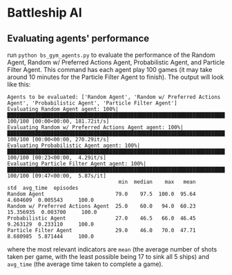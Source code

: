 # Battleship AI
## Evaluating agents' performance
run `python bs_gym_agents.py` to evaluate the performance of the Random Agent, Random w/ Preferred Actions Agent, Probabilistic Agent, and Particle Filter Agent. This command has each agent play 100 games (it may take around 10 minutes for the Particle Filter Agent to finish). The output will look like this:

```
Agents to be evaluated: ['Random Agent', 'Random w/ Preferred Actions Agent', 'Probabilistic Agent', 'Particle Filter Agent']
Evaluating Random Agent agent: 100%|█████████████████████████████████████████████████████████████████████████████████████████████| 100/100 [00:00<00:00, 181.72it/s]
Evaluating Random w/ Preferred Actions Agent agent: 100%|████████████████████████████████████████████████████████████████████████| 100/100 [00:00<00:00, 270.29it/s] 
Evaluating Probabilistic Agent agent: 100%|███████████████████████████████████████████████████████████████████████████████████████| 100/100 [00:23<00:00,  4.29it/s] 
Evaluating Particle Filter Agent agent: 100%|█████████████████████████████████████████████████████████████████████████████████████| 100/100 [09:47<00:00,  5.87s/it]
                                    min  median    max   mean        std  avg_time  episodes
Random Agent                       79.0    97.5  100.0  95.64   4.604609  0.005543     100.0
Random w/ Preferred Actions Agent  25.0    60.0   94.0  60.23  15.356935  0.003700     100.0
Probabilistic Agent                27.0    46.5   66.0  46.45   9.263129  0.233110     100.0
Particle Filter Agent              29.0    46.0   70.0  47.71   8.680985  5.871444     100.0
```

where the most relevant indicators are `mean` (the average number of shots taken per game, with the least possible being 17 to sink all 5 ships) and `avg_time` (the average time taken to complete a game).